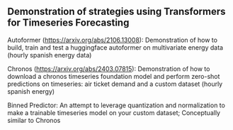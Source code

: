 ## Demonstration of strategies using Transformers for Timeseries Forecasting

Autoformer (https://arxiv.org/abs/2106.13008): Demonstration of how to build, train and test a huggingface autoformer on multivariate energy data (hourly spanish energy data)

Chronos (https://arxiv.org/abs/2403.07815): Demonstration of how to download a chronos timeseries foundation model and perform zero-shot predictions on timeseries: air ticket demand and a custom dataset (hourly spanish energy)

Binned Predictor: An attempt to leverage quantization and normalization to make a trainable timeseries model on your custom dataset; Conceptually similar to Chronos